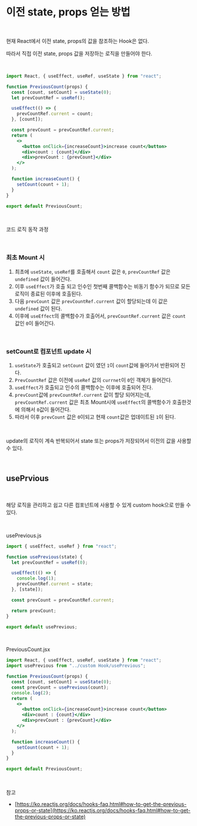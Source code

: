 # 이전 state, props 얻는 방법

<br>

현재 React에서 이전 state, props의 값을 참조하는 Hook은 없다.

따라서 직접 이전 state, props 값을 저장하는 로직을 만들어야 한다.

<br>

```jsx
import React, { useEffect, useRef, useState } from "react";

function PreviousCount(props) {
  const [count, setCount] = useState(0);
  let prevCountRef = useRef();

  useEffect(() => {
    prevCountRef.current = count;
  }, [count]);

  const prevCount = prevCountRef.current;
  return (
    <>
      <button onClick={increaseCount}>increase count</button>
      <div>count : {count}</div>
      <div>prevCount : {prevCount}</div>
    </>
  );

  function increaseCount() {
    setCount(count + 1);
  }
}

export default PreviousCount;
```

<br>

코드 로직 동작 과정

<br>

### 최초 Mount 시

1. 최초에 `useState`, `useRef`를 호출해서 `count` 값은 `0`, `prevCountRef` 값은 `undefined` 값이 들어간다.
2. 이후 `useEffect`가 호출 되고 인수인 첫번째 콜백함수는 비동기 함수가 되므로 모든 로직이 종료된 이후에 호출된다.
3. 다음 `prevCount` 값은 `prevCountRef.current` 값이 할당되는데 이 값은 `undefined` 값이 된다.
4. 이후에 `useEffect`의 콜백함수가 호출어서, `prevCountRef.current` 값은 `count` 값인 `0`이 들어간다.

<br>

### setCount로 컴포넌트 update 시

1. `useState`가 호출되고 `setCount` 값이 였던 `1`이 `count`값에 들어가서 반환되어 진다.
2. `PrevCountRef` 값은 이전에 `useRef` 값의 `currnet`이 `0`인 객체가 들어간다.
3. `useEffect`가 호출되고 인수의 콜백함수는 이후에 호출되어 진다.
4. `prevCount`값에 `prevCountRef.current` 값이 할당 되어지는데, `prevCountRef.current` 값은 최초 Mount시에 `useEffect`의 콜백함수가 호출한것에 의해서 `0`값이 들어간다.
5. 따라서 이후 `prevCount` 값은 `0`이되고 현재 `count`값은 업데이트된 `1`이 된다.

<br>

update의 로직이 계속 반복되어서 state 또는 props가 저장되어서 이전의 값을 사용할 수 있다.

<br>

## usePrvious

<br>

해당 로직을 관리하고 쉽고 다른 컴포넌트에 사용할 수 있게 custom hook으로 만들 수 있다.

<br>

usePrevious.js

```jsx
import { useEffect, useRef } from "react";

function usePrevious(state) {
  let prevCountRef = useRef(0);

  useEffect(() => {
    console.log(1);
    prevCountRef.current = state;
  }, [state]);

  const prevCount = prevCountRef.current;

  return prevCount;
}

export default usePrevious;
```

<br>

PreviousCount.jsx

```jsx
import React, { useEffect, useRef, useState } from "react";
import usePrevious from "../custom Hook/usePrevious";

function PreviousCount(props) {
  const [count, setCount] = useState(0);
  const prevCount = usePrevious(count);
  console.log(2);
  return (
    <>
      <button onClick={increaseCount}>increase count</button>
      <div>count : {count}</div>
      <div>prevCount : {prevCount}</div>
    </>
  );

  function increaseCount() {
    setCount(count + 1);
  }
}

export default PreviousCount;
```

<br>

참고

- [https://ko.reactjs.org/docs/hooks-faq.html#how-to-get-the-previous-props-or-state](https://ko.reactjs.org/docs/hooks-faq.html#how-to-get-the-previous-props-or-state)

